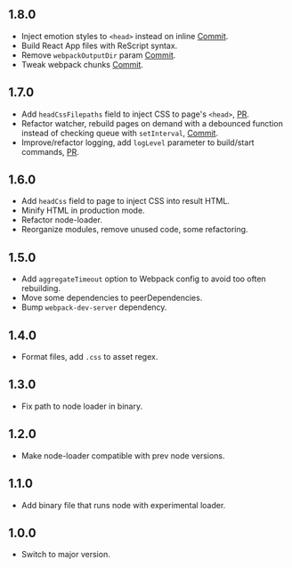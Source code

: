 ## 1.8.0

- Inject emotion styles to `<head>` instead on inline [Commit](https://github.com/denis-ok/rescript-ssg/commit/aa2a47b254a2ca0ffc33f5cad0a4d7ae4b2a1176).
- Build React App files with ReScript syntax.
- Remove `webpackOutputDir` param [Commit](https://github.com/denis-ok/rescript-ssg/commit/e051e769cfdaed50ec2ef4dcf9a4a5b5b23e4e20).
- Tweak webpack chunks [Commit](https://github.com/denis-ok/rescript-ssg/commit/2a9d44a8f398a6f721eeabbd7e1b048efd33d252).

## 1.7.0

- Add `headCssFilepaths` field to inject CSS to page's `<head>`, [PR](https://github.com/denis-ok/rescript-ssg/pull/8).
- Refactor watcher, rebuild pages on demand with a debounced function instead of checking queue with `setInterval`, [Commit](https://github.com/denis-ok/rescript-ssg/commit/b5331109834d998cef144c1d26bc7f995accebd6).
- Improve/refactor logging, add `logLevel` parameter to build/start commands, [PR](https://github.com/denis-ok/rescript-ssg/pull/9).

## 1.6.0

- Add `headCss` field to page to inject CSS into result HTML.
- Minify HTML in production mode.
- Refactor node-loader.
- Reorganize modules, remove unused code, some refactoring.

## 1.5.0

- Add `aggregateTimeout` option to Webpack config to avoid too often rebuilding.
- Move some dependencies to peerDependencies.
- Bump `webpack-dev-server` dependency.

## 1.4.0

- Format files, add `.css` to asset regex.

## 1.3.0

- Fix path to node loader in binary.

## 1.2.0

- Make node-loader compatible with prev node versions.

## 1.1.0

- Add binary file that runs node with experimental loader.

## 1.0.0

- Switch to major version.

